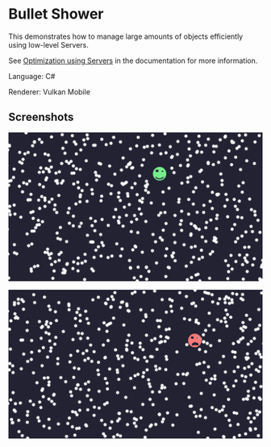 # Bullet Shower

This demonstrates how to manage large amounts of objects efficiently using
low-level Servers.

See
[Optimization using Servers](https://docs.godotengine.org/en/latest/tutorials/performance/using_servers.html)
in the documentation for more information.

Language: C#

Renderer: Vulkan Mobile

## Screenshots

![No collision](screenshots/no_collision.png)

![Collision](screenshots/collision.png)
